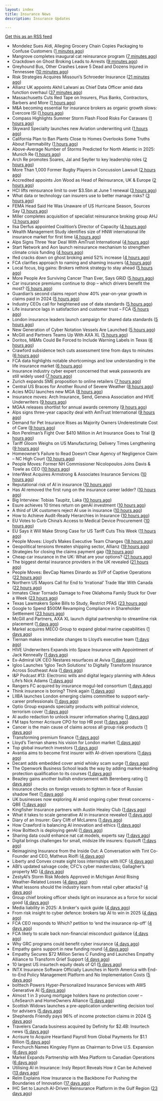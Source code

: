 ```yaml
---
layout: index
title: Insurance News
description: Insurance Updates

---
```


[Get this as an RSS feed](/insurance.rss)

<!-- news_marker starts -->
- Mondelez Sues Aldi, Alleging Grocery Chain Copies Packaging to Confuse Customers ([1 minutes ago](https://www.insurancejournal.com/news/national/2025/06/03/826120.htm))
- Mangrove completes inaugural cat reinsurance program ([7 minutes ago](https://www.reinsurancene.ws/mangrove-completes-inaugural-cat-reinsurance-program/))
- Crackdown on Ghost Broking Leads to Arrests ([9 minutes ago](https://insurance-edge.net/2025/06/03/crackdown-on-ghost-broking-leads-to-arrests/))
- Greyhound Bus, Other Crashes Leave 5 Dead and Dozens Injured in Tennessee ([10 minutes ago](https://www.insurancejournal.com/news/southeast/2025/06/03/826122.htm))
- Risk Strategies Acquires Missouri’s Schroeder Insurance ([21 minutes ago](https://www.insurancejournal.com/news/midwest/2025/06/03/826117.htm))
- Allianz UK appoints Akhil Lalwani as Chief Data Officer amid data function overhaul ([37 minutes ago](https://www.reinsurancene.ws/allianz-uk-appoints-akhil-lalwani-as-chief-data-officer-amid-data-function-overhaul/))
- Massachusetts Cuts Red Tape on Insurers, Plus Banks, Contractors, Barbers and More ([1 hours ago](https://www.insurancejournal.com/news/east/2025/06/03/826106.htm))
- M&A becoming essential for insurance brokers as organic growth slows: Evercore ISI ([1 hours ago](https://www.reinsurancene.ws/ma-becoming-essential-for-insurance-brokers-as-organic-growth-slows-evercore-isi/))
- Compass Highlights Summer Storm Flash Flood Risks For Caravans ([1 hours ago](https://insurance-edge.net/2025/06/03/compass-highlights-summer-storm-flash-flood-risks-for-caravans/))
- Skyward Specialty launches new Aviation underwriting unit ([1 hours ago](https://www.reinsurancene.ws/skyward-specialty-launches-new-aviation-underwriting-unit/))
- California Plan to Ban Plants Close to Homes Overlooks Some Truths About Flammability ([1 hours ago](https://www.insurancejournal.com/news/west/2025/06/03/826095.htm))
- Above-Average Number of Storms Predicted for North Atlantic in 2025: Munich Re ([1 hours ago](https://www.insurancejournal.com/news/international/2025/06/03/826070.htm))
- Arch Re promotes Soares, Jal and Seyller to key leadership roles ([2 hours ago](https://www.reinsurancene.ws/arch-re-promotes-soares-jal-and-seyller-to-key-leadership-roles/))
- More Than 1,000 Former Rugby Players in Concussion Lawsuit ([2 hours ago](https://www.insurancejournal.com/news/international/2025/06/03/826085.htm))
- Accredited appoints Jon Wood as Head of Reinsurance, UK & Europe ([2 hours ago](https://www.reinsurancene.ws/accredited-appoints-jon-wood-as-head-of-reinsurance-uk-europe/))
- HCI lifts reinsurance limit to over $3.5bn at June 1 renewal ([3 hours ago](https://www.reinsurancene.ws/hci-lifts-reinsurance-limit-to-over-3-5bn-at-june-1-renewal/))
- What data or technology can insurers use to better manage risks? ([3 hours ago](https://www.dig-in.com/news/insurers-turn-to-ai-new-data-for-risk-assessment-boosts))
- FEMA Head Said He Was Unaware of US Hurricane Season, Sources Say ([3 hours ago](https://www.insurancejournal.com/news/national/2025/06/03/826080.htm))
- Miller completes acquisition of specialist reinsurance broking group AHJ ([3 hours ago](https://www.reinsurancene.ws/miller-completes-acquisition-of-specialist-reinsurance-broking-group-ahj/))
- Ilsa Derfus appointed Coalition’s Director of Capacity ([4 hours ago](https://www.reinsurancene.ws/ilsa-derfus-appointed-coalitions-director-of-capacity/))
- Wealth Management Study identifies size of HNW international life insurance market for first time ([4 hours ago](https://ifamagazine.com/wealth-management-study-identifies-size-of-hnw-international-life-insurance-market-for-first-time/))
- Alps Signs Three Year Deal With AmTrust International ([4 hours ago](https://insurance-edge.net/2025/06/03/alps-signs-three-year-deal-with-amtrust-international/))
- Start Network and Aon launch reinsurance mechanism to strengthen climate crisis funding ([4 hours ago](https://www.reinsurancene.ws/start-network-and-aon-launch-reinsurance-mechanism-to-strengthen-climate-crisis-funding/))
- Ifed cracks down on ghost broking amid 52% increase ([4 hours ago](https://www.postonline.co.uk/personal/7957861/ifed-cracks-down-on-ghost-broking-amid-52-increase))
- FCA clarifies approach to naming and shaming insurers ([4 hours ago](https://www.postonline.co.uk/regulation/7957862/fca-clarifies-approach-to-naming-and-shaming-insurers))
- Local focus, big gains: Brokers rethink strategy to stay ahead ([5 hours ago](https://www.insurancebusinessmag.com/uk/news/breaking-news/local-focus-big-gains-brokers-rethink-strategy-to-stay-ahead-537764.aspx))
- More People Are Surviving Cancer Than Ever, Says GRiD ([5 hours ago](https://insurance-edge.net/2025/06/03/more-people-are-surviving-cancer-than-ever-says-grid/))
- Car insurance premiums continue to drop – which drivers benefit the most? ([5 hours ago](https://www.insurancebusinessmag.com/uk/news/auto-motor/car-insurance-premiums-continue-to-drop--which-drivers-benefit-the-most-537763.aspx))
- Guardian’s second claims report show 40% year-on-year growth in claims paid in 2024 ([5 hours ago](https://ifamagazine.com/guardians-second-claims-report-show-40-year-on-year-growth-in-claims-paid-in-2024/))
- Industry CEOs call for heightened use of data standards ([5 hours ago](https://www.postonline.co.uk/technology/7957859/industry-ceos-call-for-heightened-use-of-data-standards))
- Life insurance lags in satisfaction and customer trust – FCA ([5 hours ago](https://www.insurancebusinessmag.com/uk/news/life-insurance/life-insurance-lags-in-satisfaction-and-customer-trust--fca-537762.aspx))
- London insurance leaders launch campaign for shared data standards ([5 hours ago](https://www.insurancebusinessmag.com/uk/news/breaking-news/london-insurance-leaders-launch-campaign-for-shared-data-standards-537761.aspx))
- New Generation of Cyber Notation Vessels Are Launched ([5 hours ago](https://insurance-edge.net/2025/06/03/new-generation-of-cyber-notation-vessels-are-launched/))
- McGill and Partners Teams Up With AXA XL ([5 hours ago](https://insurance-edge.net/2025/06/03/mcgill-and-partners-teams-up-with-axa-xl/))
- Doritos, M&Ms Could Be Forced to Include Warning Labels in Texas ([6 hours ago](https://www.insurancejournal.com/news/southcentral/2025/06/03/826046.htm))
- Crawford subsidence tech cuts assessment time from days to minutes ([6 hours ago](https://www.postonline.co.uk/technology/7957753/crawford-subsidence-tech-cuts-assessment-time-from-days-to-minutes))
- FCA data highlights notable shortcomings and low understanding in the life insurance market ([6 hours ago](https://ifamagazine.com/fca-data-highlights-notable-shortcomings-and-low-understanding-in-the-life-insurance-market/))
- Insurance industry cyber expert concerned that weak passwords are still widely used ([7 hours ago](https://ifamagazine.com/insurance-industry-cyber-expert-concerned-that-weak-passwords-are-still-widely-used/))
- Zurich expands SME proposition to online retailers ([7 hours ago](https://www.postonline.co.uk/broker/7957849/zurich-expands-sme-proposition-to-online-retailers))
- Central US Braces for Another Round of Severe Weather ([8 hours ago](https://www.insurancejournal.com/news/midwest/2025/06/03/826036.htm))
- Acies MGU launches new MGA ([8 hours ago](https://www.insurancebusinessmag.com/uk/news/professional-liability/acies-mgu-launches-new-mga-537736.aspx))
- Insurance moves: Arch Insurance, Send, Geneva Association and HIVE Underwriters ([9 hours ago](https://www.insurancebusinessmag.com/uk/news/breaking-news/insurance-moves-arch-insurance-send-geneva-association-and-hive-underwriters-537735.aspx))
- MGAA releases shortlist for annual awards ceremony ([9 hours ago](https://www.insurancebusinessmag.com/uk/news/breaking-news/mgaa-releases-shortlist-for-annual-awards-ceremony-537734.aspx))
- Alps signs three-year capacity deal with AmTrust International ([9 hours ago](https://www.insurancebusinessmag.com/uk/news/breaking-news/alps-signs-threeyear-capacity-deal-with-amtrust-international-537733.aspx))
- Demand for Pet Insurance Rises as Majority Owners Underestimate Cost of Care ([9 hours ago](https://www.insurancejournal.com/news/national/2025/06/03/826020.htm))
- Ron Perelman’s Fight Over $410 Million in Art Insurance Goes to Trial ([9 hours ago](https://www.insurancejournal.com/news/national/2025/06/03/826029.htm))
- Tariff Gloom Weighs on US Manufacturing; Delivery Times Lengthening ([9 hours ago](https://www.insurancejournal.com/news/national/2025/06/03/826050.htm))
- Homeowner’s Failure to Read Doesn’t Clear Agency of Negligence Claim – NC High Court ([10 hours ago](https://www.insurancejournal.com/news/southeast/2025/06/03/826037.htm))
- People Moves: Former NH Commissioner Nicolopoulos Joins Davis & Towle as CEO ([10 hours ago](https://www.insurancejournal.com/news/east/2025/06/03/825996.htm))
- InterWest Acquires Armstrong & Associates Insurance Services ([10 hours ago](https://www.insurancejournal.com/news/west/2025/06/03/826033.htm))
- Reputational risk of AI in insurance ([10 hours ago](https://www.postonline.co.uk/technology/7957685/reputational-risk-of-ai-in-insurance))
- Has AI removed the first rung on the insurance career ladder? ([10 hours ago](https://www.postonline.co.uk/technology/7957844/has-ai-removed-the-first-rung-on-the-insurance-career-ladder))
- Big Interview: Tobias Taupitz, Laka ([10 hours ago](https://www.postonline.co.uk/technology/7957597/big-interview-tobias-taupitz-laka))
- Esure achieves 10 times return on genAI investment ([10 hours ago](https://www.postonline.co.uk/technology/7957813/esure-achieves-10-times-return-on-genai-investment))
- A third of UK customers reject AI use in insurance ([10 hours ago](https://www.postonline.co.uk/technology/7957758/a-third-of-uk-customers-reject-ai-use-in-insurance))
- How to Achieve Audit-Ready Hierarchies in Insurance ([10 hours ago](https://www.insurancejournal.com/blogs/agentsync/2025/06/03/825765.htm))
- EU Votes to Curb China’s Access to Medical Device Procurement ([10 hours ago](https://www.insurancejournal.com/news/international/2025/06/03/826054.htm))
- EU Says it Will Make Strong Case for US Tariff Cuts This Week ([11 hours ago](https://www.insurancejournal.com/news/international/2025/06/03/826025.htm))
- People Moves: Lloyd’s Makes Executive Team Changes ([18 hours ago](https://www.insurancejournal.com/news/international/2025/06/02/826005.htm))
- Geopolitical tensions threaten shipping sector, Allianz ([19 hours ago](https://www.dig-in.com/news/geopolitical-tensions-threaten-shipping-sector-allianz))
- Strategies for closing the claims payment gap ([19 hours ago](https://www.dig-in.com/opinion/strategies-for-closing-the-claims-payment-gap))
- Cheap car insurance in the UK: What are your options? ([21 hours ago](https://www.insurancebusinessmag.com/uk/guides/cheap-car-insurance-in-the-uk-what-are-your-options-537697.aspx))
- The biggest dental insurance providers in the UK revealed ([21 hours ago](https://www.insurancebusinessmag.com/uk/guides/the-biggest-dental-insurance-providers-in-the-uk-revealed-537693.aspx))
- People Moves: BevCap Names Dinardo as SVP of Captive Operations ([22 hours ago](https://www.insurancejournal.com/news/southcentral/2025/06/02/825989.htm))
- Northern US Mayors Call for End to ‘Irrational’ Trade War With Canada ([22 hours ago](https://www.insurancejournal.com/news/midwest/2025/06/02/825981.htm))
- Inmates Clear Tornado Damage to Free Oklahoma Family Stuck for Over a Week ([23 hours ago](https://www.insurancejournal.com/news/southcentral/2025/06/02/825978.htm))
- Texas Lawmakers Spike Bills to Study, Restrict PFAS ([23 hours ago](https://www.insurancejournal.com/news/southcentral/2025/06/02/825973.htm))
- Google to Spend $500M Revamping Compliance in Shareholder Settlement ([23 hours ago](https://www.insurancejournal.com/news/national/2025/06/02/825966.htm))
- McGill and Partners, AXA XL launch digital partnership to streamline risk placement ([1 days ago](https://www.insurancebusinessmag.com/uk/news/breaking-news/mcgill-and-partners-axa-xl-launch-digital-partnership-to-streamline-risk-placement-537652.aspx))
- Markel acquires MECO Group to expand global marine capabilities ([1 days ago](https://www.insurancebusinessmag.com/uk/news/breaking-news/markel-acquires-meco-group-to-expand-global-marine-capabilities-537649.aspx))
- Tiernan makes immediate changes to Lloyd’s executive team ([1 days ago](https://www.postonline.co.uk/lloyd%E2%80%99slondon/7957852/tiernan-makes-immediate-changes-to-lloyd%E2%80%99s-executive-team))
- HIVE Underwriters Expands into Space Insurance with Appointment of Jack Kenneally ([1 days ago](https://www.insurtechinsights.com/hive-underwriters-expands-into-space-insurance-with-appointment-of-jack-kenneally/))
- Ex-Admiral UK CEO Nestares resurfaces at Aviva ([1 days ago](https://www.postonline.co.uk/news/7957850/ex-admiral-uk-ceo-nestares-resurfaces-at-aviva))
- Igloo Launches ‘Igloo Tech Solutions’ to Digitally Transform Insurance Across Southeast Asia ([1 days ago](https://www.insurtechinsights.com/igloo-launches-igloo-tech-solutions-to-digitally-transform-insurance-across-southeast-asia/))
- I&P Podcast #13: Electronic wills and digital legacy planning with Adeus Life’s Nick Adams ([1 days ago](https://ifamagazine.com/ip-podcast-13-electronic-wills-and-digital-legacy-planning-with-adeus-lifes-nick-adams/))
- Rangers FC acquired by insurance mogul-led consortium ([1 days ago](https://www.insurancebusinessmag.com/uk/news/breaking-news/rangers-fc-acquired-by-insurance-mogulled-consortium-537610.aspx))
- Think insurance is boring? Think again ([1 days ago](https://www.insurancebusinessmag.com/uk/news/breaking-news/think-insurance-is-boring-think-again-537609.aspx))
- LIIBA launches London emerging claims committee to support early-career professionals ([1 days ago](https://www.insurancebusinessmag.com/uk/news/breaking-news/liiba-launches-london-emerging-claims-committee-to-support-earlycareer-professionals-537608.aspx))
- Optio Group expands specialty products with political violence, terrorism cover ([1 days ago](https://www.insurancebusinessmag.com/uk/news/breaking-news/optio-group-expands-specialty-products-with-political-violence-terrorism-cover-537607.aspx))
- AI audio redaction to unlock insurer information sharing ([1 days ago](https://www.postonline.co.uk/technology/7957736/ai-audio-redaction-to-unlock-insurer-information-sharing))
- FM taps former Acrisure CPO for top HR post ([1 days ago](https://www.insurancebusinessmag.com/uk/news/breaking-news/fm-taps-former-acrisure-cpo-for-top-hr-post-537606.aspx))
- Cancer is the main cause of claims across all group risk products ([1 days ago](https://ifamagazine.com/cancer-is-the-main-cause-of-claims-across-all-group-risk-products/))
- Transforming premium finance ([1 days ago](https://www.insurancebusinessmag.com/uk/tv/transforming-premium-finance-537605.aspx))
- Lloyd’s Tiernan shares his vision for London market ([1 days ago](https://www.postonline.co.uk/lloyd%E2%80%99slondon/7957845/lloyd%E2%80%99s-tiernan-shares-his-vision-for-london-market))
- Top global insurtech investors ([1 days ago](https://www.dig-in.com/list/top-global-insurtech-investors))
- Avantia aims to become first insurer with AI-driven operations ([1 days ago](https://www.postonline.co.uk/personal/7957719/avantia-aims-to-become-first-insurer-with-ai-driven-operations))
- Decant adds embedded cover amid whisky scam surge ([1 days ago](https://www.postonline.co.uk/broker/7957840/decant-adds-embedded-cover-amid-whisky-scam-surge))
- The Openwork Business School leads the way by adding market-leading protection qualification to its courses ([1 days ago](https://ifamagazine.com/the-openwork-business-school-leads-the-way-by-adding-market-leading-protection-qualification-to-its-courses/))
- Beazley gains another bullish endorsement with Berenberg rating ([1 days ago](https://www.insurancebusinessmag.com/uk/news/breaking-news/beazley-gains-another-bullish-endorsement-with-berenberg-rating-537590.aspx))
- Insurance checks on foreign vessels to tighten in face of Russian shadow fleet ([1 days ago](https://www.insurancebusinessmag.com/uk/news/marine/insurance-checks-on-foreign-vessels-to-tighten-in-face-of-russian-shadow-fleet-537589.aspx))
- UK businesses now exploring AI amid ongoing cyber threat concerns - QBE ([1 days ago](https://www.insurancebusinessmag.com/uk/news/cyber/uk-businesses-now-exploring-ai-amid-ongoing-cyber-threat-concerns--qbe-537588.aspx))
- Kingfisher Insurance partners with Austin Healey Club ([1 days ago](https://www.insurancebusinessmag.com/uk/news/auto-motor/kingfisher-insurance-partners-with-austin-healey-club-537587.aspx))
- What it takes to scale generative AI in insurance revealed ([1 days ago](https://www.postonline.co.uk/technology/7957593/what-it-takes-to-scale-generative-ai-in-insurance-revealed))
- Diary of an Insurer: Gary Clift of McLarens ([1 days ago](https://www.postonline.co.uk/claims/7957472/diary-of-an-insurer-gary-clift-of-mclarens))
- How Crawford is balancing AI innovation and ethics ([1 days ago](https://www.postonline.co.uk/technology/7957678/how-crawford-is-balancing-ai-innovation-and-ethics))
- How Bolttech is deploying genAI ([1 days ago](https://www.postonline.co.uk/technology/7957814/how-bolttech-is-deploying-genai))
- Sharing data could enhance nat cat models, experts say ([1 days ago](https://www.dig-in.com/news/sharing-data-could-enhance-nat-cat-models-experts-say))
- Digital brings challenges for small, midsize life insurers: Equisoft ([1 days ago](https://www.dig-in.com/news/digital-brings-challenges-for-small-midsize-life-insurers-equisoft))
- Reimagining Insurance from the Inside Out: A Conversation with Tint Co-Founder and CEO, Matheus Riolfi ([4 days ago](https://www.insurtechinsights.com/reimagining-insurance-from-the-inside-out-a-conversation-with-tint-co-founder-and-ceo-matheus-riolfi/))
- Liberty and Convex create sight loss internships with IICF ([4 days ago](https://www.postonline.co.uk/people/7957838/liberty-and-convex-create-sight-loss-internships-with-iicf))
- ABI’s updated salvage code; CFC’s cyber masterclass; Gallagher’s property MD ([4 days ago](https://www.postonline.co.uk/news/7957830/abis-updated-salvage-code-cfcs-cyber-masterclass-gallaghers-property-md))
- ZestyAI’s Storm Risk Models Approved in Michigan Amid Rising Weather-Related Losses ([4 days ago](https://www.insurtechinsights.com/zestyais-storm-risk-models-approved-in-michigan-amid-rising-weather-related-losses/))
- What lessons should the industry learn from retail cyber attacks? ([4 days ago](https://www.postonline.co.uk/technology/7957834/what-lessons-should-the-industry-learn-from-retail-cyber-attacks))
- Group chief broking officer sheds light on insurance as a force for social good ([4 days ago](https://www.insurancebusinessmag.com/uk/news/breaking-news/group-chief-broking-officer-sheds-light-on-insurance-as-a-force-for-social-good-537472.aspx))
- Media liability in 2025: A broker's quick guide ([4 days ago](https://www.insurancebusinessmag.com/uk/news/professional-liability/media-liability-in-2025-a-brokers-quick-guide-537471.aspx))
- From risk insight to cyber defence: brokers tap AI to win in 2025 ([4 days ago](https://www.insurancebusinessmag.com/uk/news/technology/from-risk-insight-to-cyber-defence-brokers-tap-ai-to-win-in-2025-537470.aspx))
- FCA CEO responds to Which? petition to ‘end the insurance rip-off’ ([4 days ago](https://www.postonline.co.uk/news/7957839/fca-ceo-responds-to-which-petition-to-end-the-insurance-rip-off))
- FCA likely to scale back non-financial misconduct guidance ([4 days ago](https://www.postonline.co.uk/regulation/7957826/fca-likely-to-scale-back-non-financial-misconduct-guidance))
- Why GRC programs could benefit cyber insurance ([4 days ago](https://www.dig-in.com/opinion/why-grc-programs-could-benefit-cyber-insurance))
- Empathy gains support in new funding round ([4 days ago](https://www.dig-in.com/news/empathy-gains-support-in-new-funding-round))
- Empathy Secures $72 Million Series C Funding and Launches Empathy Alliance to Transform Grief Support ([4 days ago](https://www.insurtechinsights.com/empathy-secures-72-million-series-c-funding-and-launches-empathy-alliance-to-transform-grief-support/))
- 10 largest US insurtech equity deals of Q1 ([5 days ago](https://www.dig-in.com/list/10-largest-us-insurtech-equity-deals-of-q1))
- INTX Insurance Software Officially Launches in North America with End-to-End Policy Management Platform and No Implementation Costs ([5 days ago](https://www.insurtechinsights.com/intx-insurance-software-officially-launches-in-north-america-with-end-to-end-policy-management-platform-and-no-implementation-costs/))
- bolttech Powers Hyper-Personalized Insurance Services with AWS Generative AI ([5 days ago](https://www.insurtechinsights.com/bolttech-powers-hyper-personalized-insurance-services-with-aws-generative-ai/))
- Almost 1 in 3 young mortgage holders have no protection cover – LifeSearch and HomeOwners Alliance ([5 days ago](https://ifamagazine.com/almost-1-in-3-young-mortgage-holders-have-no-protection-cover-lifesearch-and-homeowners-alliance/))
- Scottish Widows launches a pre-application underwriting decision tool for advisers ([5 days ago](https://ifamagazine.com/scottish-widows-launches-a-pre-application-underwriting-decision-tool-for-advisers/))
- Shepherds Friendly pays 96% of income protection claims in 2024 ([5 days ago](https://ifamagazine.com/shepherds-friendly-pays-96-of-income-protection-claims-in-2024/))
- Travelers Canada business acquired by Definity for $2.4B: Insurtech news ([5 days ago](https://www.dig-in.com/news/travelers-canada-acquired-by-definity-2-4b-insurtech-news))
- Acrisure to Acquire Heartland Payroll from Global Payments for $1.1 Billion ([5 days ago](https://www.insurtechinsights.com/acrisure-to-acquire-heartland-payroll-from-global-payments-for-1-1-billion/))
- Fenchurch Names Kingsley Flynn as Chairman to Drive U.S. Expansion ([6 days ago](https://www.insurtechinsights.com/fenchurch-names-kingsley-flynn-as-chairman-to-drive-u-s-expansion/))
- Markel Expands Partnership with Mea Platform to Canadian Operations ([6 days ago](https://www.insurtechinsights.com/markel-expands-partnership-with-mea-platform-to-canadian-operations/))
- Utilising AI in Insurance: Insly Report Reveals How it Can be Acheived ([13 days ago](https://thefintechtimes.com/utilising-ai-in-insurance-insly-report-reveals-how-it-can-be-acheived/))
- Relm Explains How Insurance is the Backbone For Pushing the Boundaries of Innovation ([17 days ago](https://thefintechtimes.com/relm-explains-how-insurance-is-the-backbone-for-pushing-the-boundaries-of-innovation/))
- IHC Set to Launch AI-Driven Reinsurance Platform in the Gulf Region ([23 days ago](https://thefintechtimes.com/ihc-set-to-launch-ai-driven-reinsurance-platform/))

<!-- news_marker ends -->